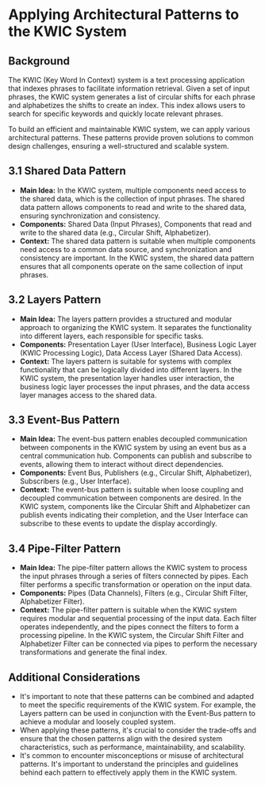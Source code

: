 # Applying Architectural Patterns to the KWIC System

## Background
The KWIC (Key Word In Context) system is a text processing application that indexes phrases to facilitate information retrieval. Given a set of input phrases, the KWIC system generates a list of circular shifts for each phrase and alphabetizes the shifts to create an index. This index allows users to search for specific keywords and quickly locate relevant phrases.

To build an efficient and maintainable KWIC system, we can apply various architectural patterns. These patterns provide proven solutions to common design challenges, ensuring a well-structured and scalable system.

## 3.1 Shared Data Pattern
- **Main Idea:** In the KWIC system, multiple components need access to the shared data, which is the collection of input phrases. The shared data pattern allows components to read and write to the shared data, ensuring synchronization and consistency.
- **Components:** Shared Data (Input Phrases), Components that read and write to the shared data (e.g., Circular Shift, Alphabetizer).
- **Context:** The shared data pattern is suitable when multiple components need access to a common data source, and synchronization and consistency are important. In the KWIC system, the shared data pattern ensures that all components operate on the same collection of input phrases.

## 3.2 Layers Pattern
- **Main Idea:** The layers pattern provides a structured and modular approach to organizing the KWIC system. It separates the functionality into different layers, each responsible for specific tasks.
- **Components:** Presentation Layer (User Interface), Business Logic Layer (KWIC Processing Logic), Data Access Layer (Shared Data Access).
- **Context:** The layers pattern is suitable for systems with complex functionality that can be logically divided into different layers. In the KWIC system, the presentation layer handles user interaction, the business logic layer processes the input phrases, and the data access layer manages access to the shared data.

## 3.3 Event-Bus Pattern
- **Main Idea:** The event-bus pattern enables decoupled communication between components in the KWIC system by using an event bus as a central communication hub. Components can publish and subscribe to events, allowing them to interact without direct dependencies.
- **Components:** Event Bus, Publishers (e.g., Circular Shift, Alphabetizer), Subscribers (e.g., User Interface).
- **Context:** The event-bus pattern is suitable when loose coupling and decoupled communication between components are desired. In the KWIC system, components like the Circular Shift and Alphabetizer can publish events indicating their completion, and the User Interface can subscribe to these events to update the display accordingly.

## 3.4 Pipe-Filter Pattern
- **Main Idea:** The pipe-filter pattern allows the KWIC system to process the input phrases through a series of filters connected by pipes. Each filter performs a specific transformation or operation on the input data.
- **Components:** Pipes (Data Channels), Filters (e.g., Circular Shift Filter, Alphabetizer Filter).
- **Context:** The pipe-filter pattern is suitable when the KWIC system requires modular and sequential processing of the input data. Each filter operates independently, and the pipes connect the filters to form a processing pipeline. In the KWIC system, the Circular Shift Filter and Alphabetizer Filter can be connected via pipes to perform the necessary transformations and generate the final index.

## Additional Considerations
- It's important to note that these patterns can be combined and adapted to meet the specific requirements of the KWIC system. For example, the Layers pattern can be used in conjunction with the Event-Bus pattern to achieve a modular and loosely coupled system.
- When applying these patterns, it's crucial to consider the trade-offs and ensure that the chosen patterns align with the desired system characteristics, such as performance, maintainability, and scalability.
- It's common to encounter misconceptions or misuse of architectural patterns. It's important to understand the principles and guidelines behind each pattern to effectively apply them in the KWIC system.
